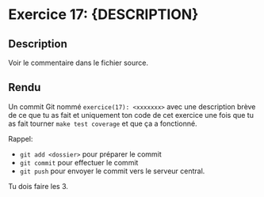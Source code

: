 # Exercice 17: {DESCRIPTION}

## Description

Voir le commentaire dans le fichier source.

## Rendu

Un commit Git nommé `exercice(17): <xxxxxxx>` avec une description brève de ce que tu as fait et uniquement ton code de cet exercice une fois que tu as fait tourner `make test coverage` et que ça a fonctionné.

Rappel:

- `git add <dossier>` pour préparer le commit
- `git commit` pour effectuer le commit
- `git push` pour envoyer le commit vers le serveur central.

Tu dois faire les 3.